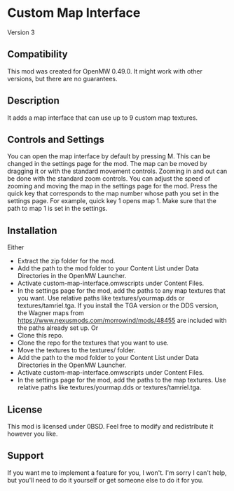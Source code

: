 # Custom Map Interface
Version 3

## Compatibility 
This mod was created for OpenMW 0.49.0.
It might work with other versions, but there are no guarantees.

## Description
It adds a map interface that can use up to 9 custom map textures.

## Controls and Settings
You can open the map interface by default by pressing M.
This can be changed in the settings page for the mod.
The map can be moved by dragging it or with the standard movement controls.
Zooming in and out can be done with the standard zoom controls.
You can adjust the speed of zooming and moving the map in the settings page for the mod.
Press the quick key that corresponds to the map number whose path you set in the settings page.
For example, quick key 1 opens map 1. Make sure that the path to map 1 is set in the settings.

## Installation
Either
- Extract the zip folder for the mod.
- Add the path to the mod folder to your Content List under Data Directories in the OpenMW Launcher.
- Activate custom-map-interface.omwscripts under Content Files.
- In the settings page for the mod, add the paths to any map textures that you want. Use relative paths like textures/yourmap.dds or textures/tamriel.tga.
  If you install the TGA version or the DDS version, the Wagner maps from https://www.nexusmods.com/morrowind/mods/48455 are included with the paths already
  set up.
Or
- Clone this repo.
- Clone the repo for the textures that you want to use.
- Move the textures to the textures/ folder.
- Add the path to the mod folder to your Content List under Data Directories in the OpenMW Launcher.
- Activate custom-map-interface.omwscripts under Content Files.
- In the settings page for the mod, add the paths to the map textures. Use relative paths like textures/yourmap.dds or textures/tamriel.tga.

## License
This mod is licensed under 0BSD. Feel free to modify and redistribute it however you like.

## Support
If you want me to implement a feature for you, I won't.
I'm sorry I can't help, but you'll need to do it yourself or get someone else to do it for you.
